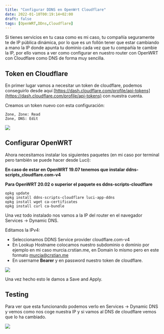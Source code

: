 ```yaml
---
title: "Configurar DDNS en OpenWrt Cloudflare"
date: 2022-01-10T00:19:14+02:00
draft: false
tags: [OpenWRT,DDns,Cloudflare]
---
```


Si tienes servicios en tu casa como es mi caso, tu compañía seguramente te de IP pública dinámica, por lo que es un follón tener que estar cambiando a mano la IP donde apunta tu dominio cada vez que tu compañía te cambie la IP, por ello vamos a ver como configurar en nuestro router con OpenWRT con Cloudflare como DNS de forma muy sencilla.

## Token en Cloudflare

En primer lugar vamos a necesitar un token de cloudflare, podemos conseguirlo desde aquí [https://dash.cloudflare.com/profile/api-tokens](https://dash.cloudflare.com/profile/api-tokens) con nuestra cuenta.

Creamos un token nuevo con esta configuración:

    Zone, Zone: Read
    Zone, DNS: Edit

![](https://raw.githubusercontent.com/crstian19/My-personal-blog/Main/public/images/Cloudflare-Token.png)

## Configurar OpenWRT

Ahora necesitamos instalar los siguientes paquetes (en mi caso por terminal pero también se puede hacer desde Luci):

**En caso de estar en OpenWRT 19.07 tenemos que instalar ddns-scripts_cloudflare.com-v4**

**Para OpenWRT 20.02 o superior el paquete es ddns-scripts-cloudflare**

```
opkg update
opkg install ddns-scripts-cloudflare luci-app-ddns
opkg install wget ca-certificates
opkg install curl ca-bundle

```

Una vez todo instalado nos vamos a la IP del router en el navegador Services -> Dynamic DNS.

Editamos la IPv4:

- Seleccionamos DDNS Service provider cloudflare.com-v4
- En Lookup Hostname colocamos nuestro subdominio o dominio por ejemplo en mi caso murcia.crstian.me, en Domain lo mismo pero en este formato murcia@crstian.me
- En username **Bearer** y en password nuestro token de cloudflare.

![](https://raw.githubusercontent.com/crstian19/My-personal-blog/Main/public/images/Ddns-config.png)

Una vez hecho esto le damos a Save and Apply.

## Testing

Para ver que esta funcionando podemos verlo en Services -> Dynamic DNS y vemos como nos coge nuestra IP y si vamos al DNS de cloudflare vemos que lo ha cambiado.

![](https://raw.githubusercontent.com/crstian19/My-personal-blog/Main/public/images/Ddns-Done.png)